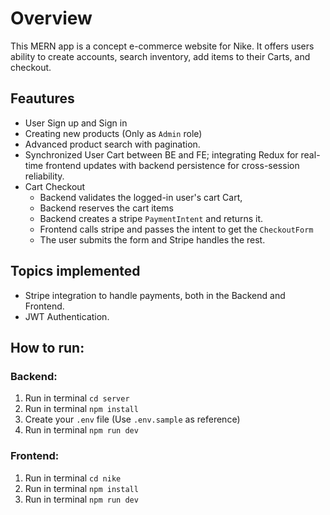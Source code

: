 # Overview
This MERN app is a concept e-commerce website for Nike. It offers users ability to create accounts, search inventory, add items to their Carts, and checkout.

## Feautures
- User Sign up and Sign in
- Creating new products (Only as `Admin` role)
- Advanced product search with pagination.
- Synchronized User Cart between BE and FE; integrating Redux for real-time frontend updates with backend persistence for cross-session reliability.
- Cart Checkout
    -  Backend validates the logged-in user's cart Cart,
    -  Backend reserves the cart items
    -  Backend creates a stripe `PaymentIntent` and returns it.
    -  Frontend calls stripe and passes the intent to get the `CheckoutForm`
    -  The user submits the form and Stripe handles the rest.

## Topics implemented
- Stripe integration to handle payments, both in the Backend and Frontend.
- JWT Authentication.

## How to run:
### Backend:
  1. Run in terminal `cd server`
  2. Run in terminal `npm install`
  3. Create your `.env` file (Use `.env.sample` as reference)
  4. Run in terminal `npm run dev`

### Frontend:
  1. Run in terminal `cd nike`
  2. Run in terminal `npm install`
  3. Run in terminal `npm run dev`
